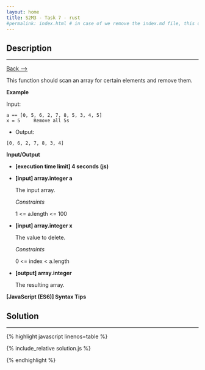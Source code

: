 ```yaml
---
layout: home
title: S2M3 - Task 7 - rust
#permalink: index.html # in case of we remove the index.md file, this doc will be the index page
---
```


<div class="row">
<div class="columnStmt" markdown="1">

##  Description
------

[Back --> ](../README.md)

This function should scan an array for certain elements and remove them.

**Example**

Input:

```
a == [0, 5, 6, 2, 7, 8, 5, 3, 4, 5]
x = 5     Remove all 5s
```

-   Output:

```
[0, 6, 2, 7, 8, 3, 4]
```

**Input/Output**

* **[execution time limit] 4 seconds (js)**

* **[input] array.integer a**

    The input array.

    *Constraints*

    1 <= a.length <= 100

* **[input] array.integer x**

    The value to delete.

    *Constraints*

    0 <= index < a.length

* **[output] array.integer**

    The resulting array.

**[JavaScript (ES6)] Syntax Tips**

</div>
<div class="columnSol" markdown="1">

## Solution
------

{% highlight javascript linenos=table %}

{% include_relative solution.js %}

{% endhighlight %}

</div>
</div>